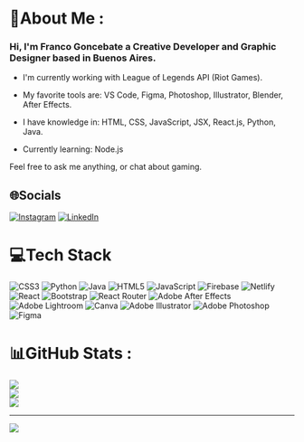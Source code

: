 # 💫About Me :
### Hi, I'm Franco Goncebate a Creative Developer and Graphic Designer based in Buenos Aires.

- I'm currently working with League of Legends API (Riot Games).

- My favorite tools are: VS Code, Figma, Photoshop, Illustrator, Blender, After Effects.

- I have knowledge in: HTML, CSS, JavaScript, JSX, React.js, Python, Java.

- Currently learning: Node.js



Feel free to ask me anything, or chat about gaming.



## 🌐Socials
[![Instagram](https://img.shields.io/badge/Instagram-%23E4405F.svg?logo=Instagram&logoColor=white)](https://instagram.com/franigcbt) [![LinkedIn](https://img.shields.io/badge/LinkedIn-%230077B5.svg?logo=linkedin&logoColor=white)](https://linkedin.com/in/franigcbt) 

# 💻Tech Stack
![CSS3](https://img.shields.io/badge/css3-%231572B6.svg?style=for-the-badge&logo=css3&logoColor=white) ![Python](https://img.shields.io/badge/python-3670A0?style=for-the-badge&logo=python&logoColor=ffdd54) ![Java](https://img.shields.io/badge/java-%23ED8B00.svg?style=for-the-badge&logo=java&logoColor=white) ![HTML5](https://img.shields.io/badge/html5-%23E34F26.svg?style=for-the-badge&logo=html5&logoColor=white) ![JavaScript](https://img.shields.io/badge/javascript-%23323330.svg?style=for-the-badge&logo=javascript&logoColor=%23F7DF1E) ![Firebase](https://img.shields.io/badge/firebase-%23039BE5.svg?style=for-the-badge&logo=firebase) ![Netlify](https://img.shields.io/badge/netlify-%23000000.svg?style=for-the-badge&logo=netlify&logoColor=#00C7B7) ![React](https://img.shields.io/badge/react-%2320232a.svg?style=for-the-badge&logo=react&logoColor=%2361DAFB) ![Bootstrap](https://img.shields.io/badge/bootstrap-%23563D7C.svg?style=for-the-badge&logo=bootstrap&logoColor=white) ![React Router](https://img.shields.io/badge/React_Router-CA4245?style=for-the-badge&logo=react-router&logoColor=white) ![Adobe After Effects](https://img.shields.io/badge/Adobe%20After%20Effects-9999FF.svg?style=for-the-badge&logo=Adobe%20After%20Effects&logoColor=white) ![Adobe Lightroom](https://img.shields.io/badge/Adobe%20Lightroom-31A8FF.svg?style=for-the-badge&logo=Adobe%20Lightroom&logoColor=white) ![Canva](https://img.shields.io/badge/Canva-%2300C4CC.svg?style=for-the-badge&logo=Canva&logoColor=white) ![Adobe Illustrator](https://img.shields.io/badge/adobeillustrator-%23FF9A00.svg?style=for-the-badge&logo=adobeillustrator&logoColor=white) ![Adobe Photoshop](https://img.shields.io/badge/adobephotoshop-%2331A8FF.svg?style=for-the-badge&logo=adobephotoshop&logoColor=white) 	![Figma](https://img.shields.io/badge/figma-%23F24E1E.svg?style=for-the-badge&logo=figma&logoColor=white)
# 📊GitHub Stats :
![](https://github-readme-stats.vercel.app/api?username=franigcbt&theme=buefy&hide_border=true&include_all_commits=true&count_private=true)<br/>
![](https://github-readme-streak-stats.herokuapp.com/?user=franigcbt&theme=buefy&hide_border=true)<br/>
![](https://github-readme-stats.vercel.app/api/top-langs/?username=franigcbt&theme=buefy&hide_border=true&include_all_commits=true&count_private=true&layout=compact)

---
[![](https://visitcount.itsvg.in/api?id=franigcbt&icon=7&color=11)](https://visitcount.itsvg.in)



<!---
franigcbt/franigcbt is a ✨ special ✨ repository because its `README.md` (this file) appears on your GitHub profile.
You can click the Preview link to take a look at your changes.
--->
